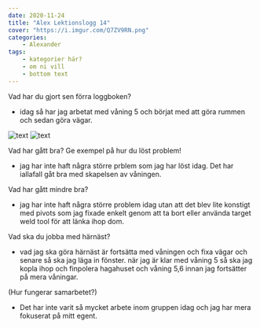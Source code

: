 ```yaml
---
date: 2020-11-24
title: "Alex Lektionslogg 14"
cover: "https://i.imgur.com/Q7ZV9RN.png"
categories: 
    - Alexander
tags:
    - kategorier här?
    - om ni vill
    - bottom text
---
```



Vad har du gjort sen förra loggboken?
- idag så har jag arbetat med våning 5 och börjat med att göra rummen och sedan göra vägar. 

![text](länk)
![text](länk)

Vad har gått bra? Ge exempel på hur du löst problem!
- jag har inte haft några större prblem som jag har löst idag. Det har iallafall gåt bra med skapelsen av våningen.

Vad har gått mindre bra? 
- jag har inte haft några större problem idag utan att det blev lite konstigt med pivots som jag fixade enkelt genom att ta bort eller använda target weld tool för att länka ihop dom.

Vad ska du jobba med härnäst?
- vad jag ska göra härnäst är fortsätta med våningen och fixa vägar och senare så ska jag läga in fönster. när jag är klar med våning 5 så ska jag kopla ihop och finpolera hagahuset och våning 5,6 
innan jag fortsätter på mera våningar.

(Hur fungerar samarbetet?)
- Det har inte varit så mycket arbete inom gruppen idag och jag har mera fokuserat på mitt egent.
